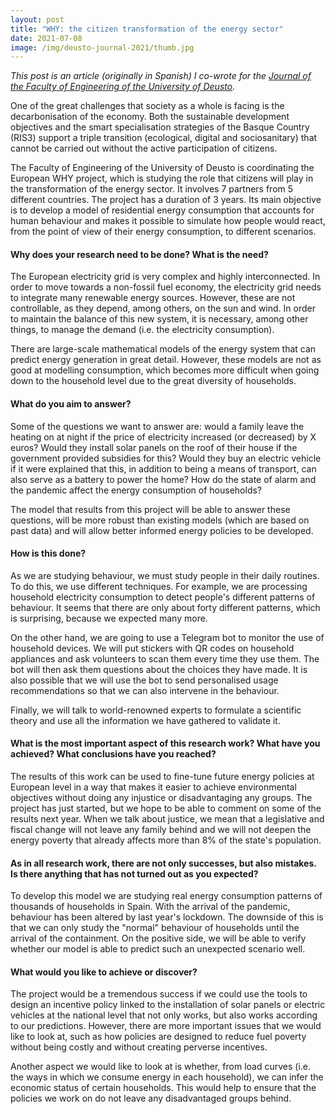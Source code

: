 ```yaml
---
layout: post
title: "WHY: the citizen transformation of the energy sector"
date: 2021-07-08
image: /img/deusto-journal-2021/thumb.jpg
---
```

_This post is an article (originally in Spanish) I co-wrote for the [Journal of the Faculty of Engineering of the University of Deusto](https://www.slideshare.net/deusto/deusto-ingeniera-22-ao-2021)._


One of the great challenges that society as a whole is facing is the decarbonisation of the economy. Both the sustainable development objectives and the smart specialisation strategies of the Basque Country (RIS3) support a triple transition (ecological, digital and sociosanitary) that cannot be carried out without the active participation of citizens.

The Faculty of Engineering of the University of Deusto is coordinating the European WHY project, which is studying the role that citizens will play in the transformation of the energy sector. It involves 7 partners from 5 different countries. The project has a duration of 3 years. Its main objective is to develop a model of residential energy consumption that accounts for human behaviour and makes it possible to simulate how people would react, from the point of view of their energy consumption, to different scenarios.

#### Why does your research need to be done? What is the need?

The European electricity grid is very complex and highly interconnected. In order to move towards a non-fossil fuel economy, the electricity grid needs to integrate many renewable energy sources. However, these are not controllable, as they depend, among others, on the sun and wind. In order to maintain the balance of this new system, it is necessary, among other things, to manage the demand (i.e. the electricity consumption).

There are large-scale mathematical models of the energy system that can predict energy generation in great detail. However, these models are not as good at modelling consumption, which becomes more difficult when going down to the household level due to the great diversity of households.

####  What do you aim to answer?

Some of the questions we want to answer are: would a family leave the heating on at night if the price of electricity increased (or decreased) by X euros? Would they install solar panels on the roof of their house if the government provided subsidies for this? Would they buy an electric vehicle if it were explained that this, in addition to being a means of transport, can also serve as a battery to power the home? How do the state of alarm and the pandemic affect the energy consumption of households?

The model that results from this project will be able to answer these questions, will be more robust than existing models (which are based on past data) and will allow better informed energy policies to be developed.

####  How is this done? 

As we are studying behaviour, we must study people in their daily routines. To do this, we use different techniques. For example, we are processing household electricity consumption to detect people's different patterns of behaviour. It seems that there are only about forty different patterns, which is surprising, because we expected many more. 

On the other hand, we are going to use a Telegram bot to monitor the use of household devices. We will put stickers with QR codes on household appliances and ask volunteers to scan them every time they use them. The bot will then ask them questions about the choices they have made. It is also possible that we will use the bot to send personalised usage recommendations so that we can also intervene in the behaviour.

Finally, we will talk to world-renowned experts to formulate a scientific theory and use all the information we have gathered to validate it.

#### What is the most important aspect of this research work? What have you achieved? What conclusions have you reached?

The results of this work can be used to fine-tune future energy policies at European level in a way that makes it easier to achieve environmental objectives without doing any injustice or disadvantaging any groups. The project has just started, but we hope to be able to comment on some of the results next year. When we talk about justice, we mean that a legislative and fiscal change will not leave any family behind and we will not deepen the energy poverty that already affects more than 8% of the state's population.

#### As in all research work, there are not only successes, but also mistakes. Is there anything that has not turned out as you expected?

To develop this model we are studying real energy consumption patterns of thousands of households in Spain. With the arrival of the pandemic, behaviour has been altered by last year's lockdown. The downside of this is that we can only study the "normal" behaviour of households until the arrival of the containment. On the positive side, we will be able to verify whether our model is able to predict such an unexpected scenario well.

#### What would you like to achieve or discover?

The project would be a tremendous success if we could use the tools to design an incentive policy linked to the installation of solar panels or electric vehicles at the national level that not only works, but also works according to our predictions. However, there are more important issues that we would like to look at, such as how policies are designed to reduce fuel poverty without being costly and without creating perverse incentives.

Another aspect we would like to look at is whether, from load curves (i.e. the ways in which we consume energy in each household), we can infer the economic status of certain households. This would help to ensure that the policies we work on do not leave any disadvantaged groups behind.